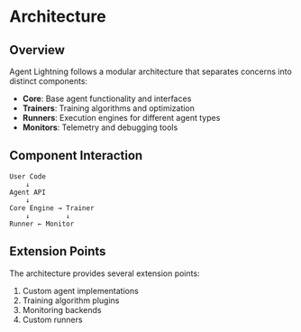 # Architecture

## Overview

Agent Lightning follows a modular architecture that separates concerns into distinct components:

- **Core**: Base agent functionality and interfaces
- **Trainers**: Training algorithms and optimization
- **Runners**: Execution engines for different agent types
- **Monitors**: Telemetry and debugging tools

## Component Interaction

```
User Code
    ↓
Agent API
    ↓
Core Engine → Trainer
    ↓         ↓
Runner ← Monitor
```

## Extension Points

The architecture provides several extension points:

1. Custom agent implementations
2. Training algorithm plugins
3. Monitoring backends
4. Custom runners